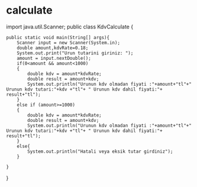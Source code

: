 # calculate
import java.util.Scanner;
public class KdvCalculate {

    public static void main(String[] args){
        Scanner input = new Scanner(System.in);
        double amount,kdvRate=0.18;
        System.out.print("Urun tutarini giriniz: ");
        amount = input.nextDouble();
        if(0<amount && amount<1000)
        {
            double kdv = amount*kdvRate;
            double result = amount+kdv;
            System.out.println("Urunun kdv olmadan fiyati :"+amount+"tl"+" Urunun kdv tutari:"+kdv +"tl"+ " Urunun kdv dahil fiyati:"+ result+"tl");
        }
        else if (amount>=1000)
        {
            double kdv = amount*kdvRate;
            double result = amount+kdv;
            System.out.println("Urunun kdv olmadan fiyati :"+amount+"tl"+" Urunun kdv tutari:"+kdv +"tl"+ " Urunun kdv dahil fiyati:"+ result+"tl");
        }
        else{
            System.out.println("Hatali veya eksik tutar girdiniz");
        }

    }
}
